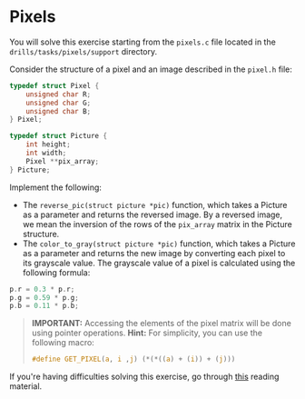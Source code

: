 # Pixels

You will solve this exercise starting from the `pixels.c` file located in the `drills/tasks/pixels/support` directory.

Consider the structure of a pixel and an image described in the `pixel.h` file:

```c
typedef struct Pixel {
    unsigned char R;
    unsigned char G;
    unsigned char B;
} Pixel;

typedef struct Picture {
    int height;
    int width;
    Pixel **pix_array;
} Picture;
```

Implement the following:

- The `reverse_pic(struct picture *pic)` function, which takes a Picture as a parameter and returns the reversed image.
By a reversed image, we mean the inversion of the rows of the `pix_array` matrix in the Picture structure.
- The `color_to_gray(struct picture *pic)` function, which takes a Picture as a parameter and returns the new image by converting each pixel to its grayscale value.
The grayscale value of a pixel is calculated using the following formula:

```c
p.r = 0.3 * p.r;
p.g = 0.59 * p.g;
p.b = 0.11 * p.b;
```

> **IMPORTANT:**
> Accessing the elements of the pixel matrix will be done using pointer operations.
> **Hint:** For simplicity, you can use the following macro:
>
> ```c
> #define GET_PIXEL(a, i ,j) (*(*((a) + (i)) + (j)))
> ```

If you're having difficulties solving this exercise, go through [this](../../../reading/README.md#structures-and-pointers-to-structures) reading material.

